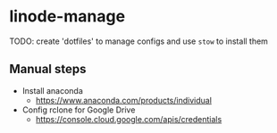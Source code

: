 # linode-manage
TODO: create 'dotfiles' to manage configs and use `stow` to install them

## Manual steps
- Install anaconda
  - https://www.anaconda.com/products/individual
- Config rclone for Google Drive
  - https://console.cloud.google.com/apis/credentials
